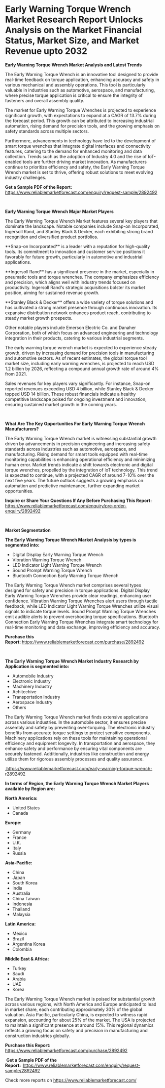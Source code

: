 <p><h1>Early Warning Torque Wrench Market Research Report Unlocks Analysis on the Market Financial Status, Market Size, and Market Revenue upto 2032</h1></p><p><strong>Early Warning Torque Wrench Market Analysis and Latest Trends</strong></p>
<p><p>The Early Warning Torque Wrench is an innovative tool designed to provide real-time feedback on torque application, enhancing accuracy and safety in various mechanical and assembly operations. This tool is particularly valuable in industries such as automotive, aerospace, and manufacturing, where precise torque application is critical to ensure the integrity of fasteners and overall assembly quality. </p><p>The market for Early Warning Torque Wrenches is projected to experience significant growth, with expectations to expand at a CAGR of 13.7% during the forecast period. This growth can be attributed to increasing industrial automation, rising demand for precision tools, and the growing emphasis on safety standards across multiple sectors. </p><p>Furthermore, advancements in technology have led to the development of smart torque wrenches that integrate digital interfaces and connectivity features, catering to the demand for enhanced monitoring and data collection. Trends such as the adoption of Industry 4.0 and the rise of IoT-enabled tools are further driving market innovation. As manufacturers continue to prioritize efficiency and safety, the Early Warning Torque Wrench market is set to thrive, offering robust solutions to meet evolving industry challenges.</p></p>
<p><strong>Get a Sample PDF of the Report:&nbsp;</strong> <a href="https://www.reliablemarketforecast.com/enquiry/request-sample/2892492?utm_campaign=2810&utm_medium=2&utm_source=Github&utm_content=ia&utm_term=15032025&utm_id=early-warning-torque-wrench">https://www.reliablemarketforecast.com/enquiry/request-sample/2892492</a></p>
<p>&nbsp;</p>
<p><strong>Early Warning Torque Wrench Major Market Players</strong></p>
<p><p>The Early Warning Torque Wrench Market features several key players that dominate the landscape. Notable companies include Snap-on Incorporated, Ingersoll Rand, and Stanley Black & Decker, each exhibiting strong brand recognition and diversified product portfolios.</p><p>**Snap-on Incorporated** is a leader with a reputation for high-quality tools. Its commitment to innovation and customer service positions it favorably for future growth, particularly in automotive and industrial applications.</p><p>**Ingersoll Rand** has a significant presence in the market, especially in pneumatic tools and torque wrenches. The company emphasizes efficiency and precision, which aligns well with industry trends focused on productivity. Ingersoll Rand's strategic acquisitions bolster its market position, aiming for sustained revenue growth.</p><p>**Stanley Black & Decker** offers a wide variety of torque solutions and has cultivated a strong market presence through continuous innovation. Its expansive distribution network enhances product reach, contributing to steady market growth prospects.</p><p>Other notable players include Emerson Electric Co. and Danaher Corporation, both of which focus on advanced engineering and technology integration in their products, catering to various industrial segments.</p><p>The early warning torque wrench market is expected to experience steady growth, driven by increasing demand for precision tools in manufacturing and automotive sectors. As of recent estimates, the global torque tool market size, including early warning wrenches, is projected to reach USD 1.2 billion by 2026, reflecting a compound annual growth rate of around 4% from 2021.</p><p>Sales revenues for key players vary significantly. For instance, Snap-on reported revenues exceeding USD 4 billion, while Stanley Black & Decker topped USD 14 billion. These robust financials indicate a healthy competitive landscape poised for ongoing investment and innovation, ensuring sustained market growth in the coming years.</p></p>
<p>&nbsp;</p>
<p><strong>What Are The Key Opportunities For Early Warning Torque Wrench Manufacturers?</strong></p>
<p><p>The Early Warning Torque Wrench market is witnessing substantial growth driven by advancements in precision engineering and increasing safety standards across industries such as automotive, aerospace, and manufacturing. Rising demand for smart tools equipped with real-time monitoring capabilities is enhancing operational efficiency and minimizing human error. Market trends indicate a shift towards electronic and digital torque wrenches, propelled by the integration of IoT technology. This trend is expected to continue, with a projected CAGR of around 7-10% over the next five years. The future outlook suggests a growing emphasis on automation and predictive maintenance, further expanding market opportunities.</p></p>
<p><strong>Inquire or Share Your Questions If Any Before Purchasing This Report:</strong> <a href="https://www.reliablemarketforecast.com/enquiry/pre-order-enquiry/2892492?utm_campaign=2810&utm_medium=2&utm_source=Github&utm_content=ia&utm_term=15032025&utm_id=early-warning-torque-wrench">https://www.reliablemarketforecast.com/enquiry/pre-order-enquiry/2892492</a></p>
<p>&nbsp;</p>
<p><strong>Market Segmentation</strong></p>
<p><strong>The Early Warning Torque Wrench Market Analysis by types is segmented into:</strong></p>
<p><ul><li>Digital Display Early Warning Torque Wrench</li><li>Vibration Warning Torque Wrench</li><li>LED Indicator Light Warning Torque Wrench</li><li>Sound Prompt Warning Torque Wrench</li><li>Bluetooth Connection Early Warning Torque Wrench</li></ul></p>
<p><p>The Early Warning Torque Wrench market comprises several types designed for safety and precision in torque applications. Digital Display Early Warning Torque Wrenches provide clear readings, enhancing user confidence. Vibration Warning Torque Wrenches alert users through tactile feedback, while LED Indicator Light Warning Torque Wrenches utilize visual signals to indicate torque levels. Sound Prompt Warning Torque Wrenches emit audible alerts to prevent overshooting torque specifications. Bluetooth Connection Early Warning Torque Wrenches integrate smart technology for real-time monitoring and data exchange, improving efficiency and accuracy.</p></p>
<p><strong>Purchase this Report:&nbsp;</strong><a href="https://www.reliablemarketforecast.com/purchase/2892492?utm_campaign=2810&utm_medium=2&utm_source=Github&utm_content=ia&utm_term=15032025&utm_id=early-warning-torque-wrench">https://www.reliablemarketforecast.com/purchase/2892492</a></p>
<p>&nbsp;</p>
<p><strong>The Early Warning Torque Wrench Market Industry Research by Application is segmented into:</strong></p>
<p><ul><li>Automobile Industry</li><li>Electronic Industry</li><li>Machinery Industry</li><li>Achitechive</li><li>Transportation Industry</li><li>Aerospace Industry</li><li>Others</li></ul></p>
<p><p>The Early Warning Torque Wrench market finds extensive applications across various industries. In the automobile sector, it ensures precise assembly and safety by preventing over-torquing. The electronic industry benefits from accurate torque settings to protect sensitive components. Machinery applications rely on these tools for maintaining operational efficiency and equipment longevity. In transportation and aerospace, they enhance safety and performance by ensuring vital components are securely fastened. Additionally, industries like construction and energy utilize them for rigorous assembly processes and quality assurance.</p></p>
<p><a href="https://www.reliablemarketforecast.com/early-warning-torque-wrench-r2892492?utm_campaign=2810&utm_medium=2&utm_source=Github&utm_content=ia&utm_term=15032025&utm_id=early-warning-torque-wrench">&nbsp;https://www.reliablemarketforecast.com/early-warning-torque-wrench-r2892492</a></p>
<p><strong>In terms of Region, the Early Warning Torque Wrench Market Players available by Region are:</strong></p>
<p>
    <p> <strong> North America: </strong>
        <ul>
            <li>United States</li>
            <li>Canada</li>
        </ul>
        </p> 
    <p> <strong> Europe: </strong>
        <ul>
            <li>Germany</li>
            <li>France</li>
            <li>U.K.</li>
            <li>Italy</li>
            <li>Russia</li>
        </ul>
        </p> 
    <p> <strong> Asia-Pacific: </strong>
        <ul>
            <li>China</li>
            <li>Japan</li>
            <li>South Korea</li>
            <li>India</li>
            <li>Australia</li>
            <li>China Taiwan</li>
            <li>Indonesia</li>
            <li>Thailand</li>
            <li>Malaysia</li>
        </ul>
        </p> 
    <p> <strong> Latin America: </strong>
        <ul>
            <li>Mexico</li>
            <li>Brazil</li>
            <li>Argentina Korea</li>
            <li>Colombia</li>
        </ul>
        </p> 
    <p> <strong> Middle East & Africa: </strong>
        <ul>
            <li>Turkey</li>
            <li>Saudi</li>
            <li>Arabia</li>
            <li>UAE</li>
            <li>Korea</li>
        </ul>
    </p>
    </p>
<p><p>The Early Warning Torque Wrench market is poised for substantial growth across various regions, with North America and Europe anticipated to lead in market share, each contributing approximately 30% of the global valuation. Asia Pacific, particularly China, is expected to witness rapid expansion, accounting for about 25% of the market. The USA is projected to maintain a significant presence at around 15%. This regional dynamics reflects a growing focus on safety and precision in manufacturing and construction industries globally.</p></p>
<p><strong>Purchase this Report: </strong><a href="https://www.reliablemarketforecast.com/purchase/2892492?utm_campaign=2810&utm_medium=2&utm_source=Github&utm_content=ia&utm_term=15032025&utm_id=early-warning-torque-wrench">https://www.reliablemarketforecast.com/purchase/2892492</a></p>
<p>&nbsp;<strong>Get a Sample PDF of the Report:&nbsp;&nbsp;</strong><a href="https://www.reliablemarketforecast.com/enquiry/request-sample/2892492?utm_campaign=2810&utm_medium=2&utm_source=Github&utm_content=ia&utm_term=15032025&utm_id=early-warning-torque-wrench">https://www.reliablemarketforecast.com/enquiry/request-sample/2892492</a></p>
<p><strong></strong></p>
<p>Check more reports on <a href="https://www.reliablemarketforecast.com/?utm_campaign=2810&utm_medium=2&utm_source=Github&utm_content=ia&utm_term=15032025&utm_id=early-warning-torque-wrench">https://www.reliablemarketforecast.com/</a></p>